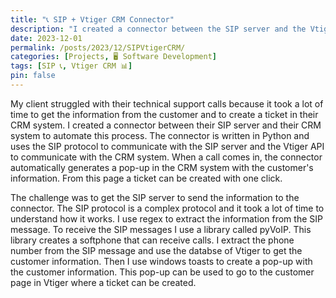 ```yaml
---
title: "📞 SIP + Vtiger CRM Connector"
description: "I created a connector between the SIP server and the Vtiger CRM system to automate the process of creating tickets."
date: 2023-12-01
permalink: /posts/2023/12/SIPVtigerCRM/
categories: [Projects, 🖥️ Software Development]
tags: [SIP 📞, Vtiger CRM 📊]
pin: false
---
```


My client struggled with their technical support calls because it took a lot of time to get the information from the customer and to create a ticket in their CRM system. I created a connector between their SIP server and their CRM system to automate this process. The connector is written in Python and uses the SIP protocol to communicate with the SIP server and the Vtiger API to communicate with the CRM system. When a call comes in, the connector automatically generates a pop-up in the CRM system with the customer's information. From this page a ticket can be created with one click.

The challenge was to get the SIP server to send the information to the connector. The SIP protocol is a complex protocol and it took a lot of time to understand how it works. I use regex to extract the information from the SIP message. To receive the SIP messages I use a library called pyVoIP. This library creates a softphone that can receive calls. I extract the phone number from the SIP message and use the databse of Vtiger to get the customer information. Then I use windows toasts to create a pop-up with the customer information. This pop-up can be used to go to the customer page in Vtiger where a ticket can be created.